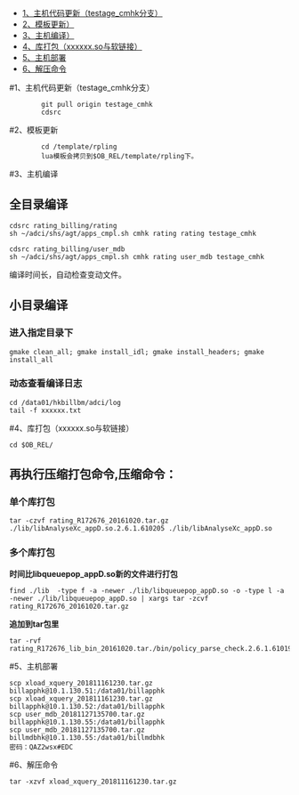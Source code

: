 <!-- GFM-TOC -->
* [1、主机代码更新（testage_cmhk分支）](#一主机代码更新（testage_cmhk分支）)
* [2、模板更新）](#一模板更新)
* [3、主机编译）](#一主机编译)
* [4、库打包（xxxxxx.so与软链接）](#一库打包（xxxxxx.so与软链接）)
* [5、主机部署](#一主机部署)
* [6、解压命令](#一解压命令)
<!-- GFM-TOC -->


#1、主机代码更新（testage_cmhk分支）
```
        git pull origin testage_cmhk
        cdsrc
```

#2、模板更新
```
        cd /template/rpling
        lua模板会拷贝到$OB_REL/template/rpling下。
```

#3、主机编译
## 全目录编译
```
cdsrc rating_billing/rating
sh ~/adci/shs/agt/apps_cmpl.sh cmhk rating rating testage_cmhk

cdsrc rating_billing/user_mdb
sh ~/adci/shs/agt/apps_cmpl.sh cmhk rating user_mdb testage_cmhk
```
编译时间长，自动检查变动文件。
        
## 小目录编译
### 进入指定目录下
```
gmake clean_all; gmake install_idl; gmake install_headers; gmake install_all
```
### 动态查看编译日志
```
cd /data01/hkbillbm/adci/log
tail -f xxxxxx.txt
```

#4、库打包（xxxxxx.so与软链接）
```
cd $OB_REL/
```
## 再执行压缩打包命令,压缩命令：
### 单个库打包
```
tar -czvf rating_R172676_20161020.tar.gz   ./lib/libAnalyseXc_appD.so.2.6.1.610205 ./lib/libAnalyseXc_appD.so
```
### 多个库打包
**时间比libqueuepop_appD.so新的文件进行打包**
```
find ./lib  -type f -a -newer ./lib/libqueuepop_appD.so -o -type l -a -newer ./lib/libqueuepop_appD.so | xargs tar -zcvf  rating_R172676_20161020.tar.gz
```

**追加到tar包里**
```
tar -rvf rating_R172676_lib_bin_20161020.tar./bin/policy_parse_check.2.6.1.610195
```

#5、主机部署
```
scp xload_xquery_201811161230.tar.gz billapphk@10.1.130.51:/data01/billapphk
scp xload_xquery_201811161230.tar.gz billapphk@10.1.130.52:/data01/billapphk
scp user_mdb_20181127135700.tar.gz billapphk@10.1.130.55:/data01/billapphk
scp user_mdb_20181127135700.tar.gz billmdbhk@10.1.130.55:/data01/billmdbhk
密码：QAZ2wsx#EDC
```

#6、解压命令
```
tar -xzvf xload_xquery_201811161230.tar.gz
```
